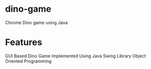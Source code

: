 # dino-game
Chrome Dino game using Java

# Features
GUI Based Dino Game 
Implemented Using Java Swing Library
Object Oriented Programming